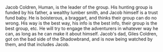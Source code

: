 Jacob Coldren, Human, is the leader of the group. His hunting group is funded by his father, a wealthy lumber smith, and Jacob himself is a trust fund baby. He is boisterous, a braggart, and thinks their group can do no wrong. His way is the best way, his info is the best info, their group is the best group, etc. He will try to engage the adventurers in whatever way he can, as long as he can make it about himself. Jacob's dad, Giles Coldren, got on the bad side of the Shadowbrand, and is now being watched by them, and that includes Jacob.
